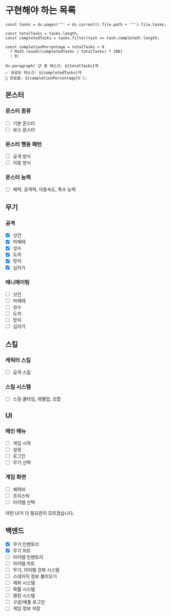 # 구현해야 하는 목록
```dataviewjs
const tasks = dv.pages('"' + dv.current().file.path + '"').file.tasks;

const totalTasks = tasks.length;
const completedTasks = tasks.filter(task => task.completed).length;

const completionPercentage = totalTasks > 0 
  ? Math.round((completedTasks / totalTasks) * 100) 
  : 0;

dv.paragraph(`📋 총 태스크: ${totalTasks}개
✅ 완료된 태스크: ${completedTasks}개
🚀 완료율: ${completionPercentage}%`);
```
## 몬스터
### 몬스터 종류
- [ ] 기본 몬스터
- [ ] 보스 몬스터
### 몬스터 행동 패턴
- [ ] 공격 방식
- [ ] 이동 방식
### 몬스터 능력
- [ ] 체력, 공격력, 이동속도, 특수 능력

## 무기
### 공격
- [x] 샷건
- [x] 마체테
- [x] 성수
- [x] 도끼
- [x] 망치
- [x] 십자가
### 애니메이팅
- [ ] 샷건
- [ ] 마체테
- [ ] 성수
- [ ] 도끼
- [ ] 망치
- [ ] 십자가

## 스킬
### 캐릭터 스킬
- [ ] 공격 스킬
### 스킬 시스템
- [ ] 스킬 쿨타임, 레벨업, 조합

## UI
### 메인 메뉴
- [ ] 게임 시작
- [ ] 설정
- [ ] 로그인
- [ ] 무기 선택
### 게임 화면
- [ ] 체력바
- [ ] 조이스틱
- [ ] 아이템 선택

어떤 UI가 더 필요한지 모르겠습니다.

## 백엔드
- [x] 무기 인벤토리
- [x] 무기 차트
- [ ] 아이템 인벤토리
- [ ] 아이템 차트
- [ ] 무기, 아이템 강화 시스템
- [ ] 스테이지 정보 불러오기
- [ ] 재화 시스템
- [ ] 확률 시스템
- [ ] 랭킹 시스템
- [ ] 구글/애플 로그인
- [ ] 게임 정보 저장 